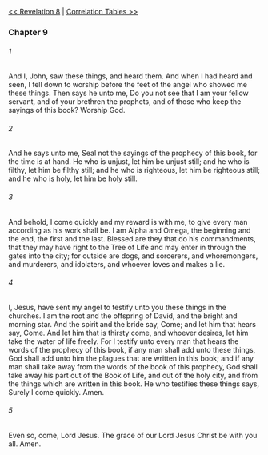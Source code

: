 [<< Revelation 8](Revelation%208.md)  |  [Correlation Tables >>](../NT%20Appendix/Correlation%20Tables.md)

### Chapter 9
###### 1
And I, John, saw these things, and heard them. And when I had heard and seen, I fell down to worship before the feet of the angel who showed me these things. Then says he unto me, Do you not see that I am your fellow servant, and of your brethren the prophets, and of those who keep the sayings of this book? Worship God.

###### 2
And he says unto me, Seal not the sayings of the prophecy of this book, for the time is at hand. He who is unjust, let him be unjust still; and he who is filthy, let him be filthy still; and he who is righteous, let him be righteous still; and he who is holy, let him be holy still.

###### 3
And behold, I come quickly and my reward is with me, to give every man according as his work shall be. I am Alpha and Omega, the beginning and the end, the first and the last. Blessed are they that do his commandments, that they may have right to the Tree of Life and may enter in through the gates into the city; for outside are dogs, and sorcerers, and whoremongers, and murderers, and idolaters, and whoever loves and makes a lie.

###### 4
I, Jesus, have sent my angel to testify unto you these things in the churches. I am the root and the offspring of David, and the bright and morning star. And the spirit and the bride say, Come; and let him that hears say, Come. And let him that is thirsty come, and whoever desires, let him take the water of life freely. For I testify unto every man that hears the words of the prophecy of this book, if any man shall add unto these things, God shall add unto him the plagues that are written in this book; and if any man shall take away from the words of the book of this prophecy, God shall take away his part out of the Book of Life, and out of the holy city, and from the things which are written in this book. He who testifies these things says, Surely I come quickly. Amen.

###### 5
Even so, come, Lord Jesus. The grace of our Lord Jesus Christ be with you all. Amen.